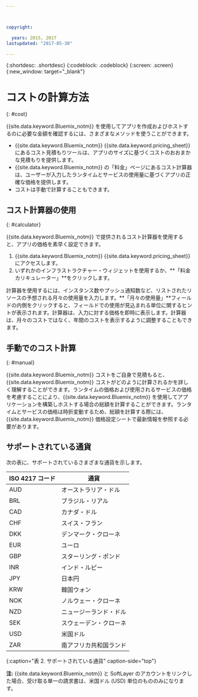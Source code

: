```yaml
---



copyright:

  years: 2015, 2017
lastupdated: "2017-05-30"

---
```


{:shortdesc: .shortdesc}
{:codeblock: .codeblock}
{:screen: .screen}
{:new_window: target="_blank"}

# コストの計算方法
{: #cost}

{{site.data.keyword.Bluemix_notm}} を使用してアプリを作成およびホストするのに必要な金額を確認するには、さまざまなメソッドを使うことができます。

* {{site.data.keyword.Bluemix_notm}} {{site.data.keyword.pricing_sheet}} にあるコスト見積もりツールは、アプリのサイズに基づくコストのおおまかな見積もりを提供します。
* {{site.data.keyword.Bluemix_notm}} の「料金」ページにあるコスト計算器は、ユーザーが入力したランタイムとサービスの使用量に基づくアプリの正確な価格を提供します。
* コストは手動で計算することもできます。

## コスト計算器の使用
{: #calculator}

{{site.data.keyword.Bluemix_notm}} で提供されるコスト計算器を使用すると、アプリの価格を素早く設定できます。

1. {{site.data.keyword.Bluemix_notm}} {{site.data.keyword.pricing_sheet}} にアクセスします。
2. いずれかのインフラストラクチャー・ウィジェットを使用するか、**「料金カリキュレーター」**をクリックします。

計算器を使用するには、インスタンス数やプッシュ通知数など、リストされたリソースの予想される月々の使用量を入力します。**「月々の使用量」**フィールドの内側をクリックすると、フィールドでの使用が見込まれる単位に関するヒントが表示されます。計算器は、入力に対する価格を即時に表示します。計算器は、月々のコストではなく、年間のコストを表示するように調整することもできます。

## 手動でのコスト計算
{: #manual}

{{site.data.keyword.Bluemix_notm}} コストをご自身で見積もると、{{site.data.keyword.Bluemix_notm}} コストがどのように計算されるかを詳しく理解することができます。ランタイムの価格および使用されるサービスの価格を考慮することにより、{{site.data.keyword.Bluemix_notm}} を使用してアプリケーションを構築しホストする場合の総額を計算することができます。ランタイムとサービスの価格は時折変動するため、総額を計算する際には、{{site.data.keyword.Bluemix_notm}} 価格設定シートで最新情報を参照する必要があります。

## サポートされている通貨

次の表に、サポートされているさまざまな通貨を示します。

|ISO 4217 コード| 通貨|
|-------------|---------|
|AUD|	  オーストラリア・ドル|
|BRL|	  ブラジル・リアル|
|CAD|	  カナダ・ドル|
|CHF|	  スイス・フラン|
|DKK|	  デンマーク・クローネ|
|EUR|	  ユーロ|
|GBP|	  スターリング・ポンド|
|INR|	  インド・ルピー|
|JPY|	  日本円|
|KRW|	  韓国ウォン|
|NOK|	  ノルウェー・クローネ|
|NZD|	  ニュージーランド・ドル|
|SEK|	  スウェーデン・クローネ|
|USD|    米国ドル|
|ZAR|	  南アフリカ共和国ランド|
{:caption="表 2. サポートされている通貨" caption-side="top"}

**注:** {{site.data.keyword.Bluemix_notm}} と SoftLayer のアカウントをリンクした場合、受け取る単一の請求書は、米国ドル (USD) 単位のもののみになります。
